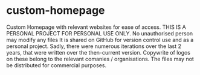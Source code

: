 # custom-homepage
Custom Homepage with relevant websites for ease of access.
THIS IS A PERSONAL PROJECT FOR PERSONAL USE ONLY.
No unauthorised person may modify any files
It is shared on GitHub for version control use and as a personal project.
Sadly, there were numerous iterations over the last 2 years, that were written over the then-current version.
Copywrite of logos on these belong to the relevant comanies / organisations.
The files may not be distributed for commercial purposes.
